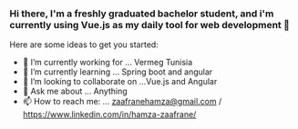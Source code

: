 ### Hi there, I'm a freshly graduated bachelor student, and i'm currently using Vue.js as my daily tool for web development 👋


Here are some ideas to get you started:

- 🔭 I’m currently working for ... Vermeg Tunisia
- 🌱 I’m currently learning ... Spring boot and angular
- 👯 I’m looking to collaborate on ...Vue.js and Angular
- 💬 Ask me about ... Anything
- 📫 How to reach me: ... zaafranehamza@gmail.com / https://www.linkedin.com/in/hamza-zaafrane/

 
